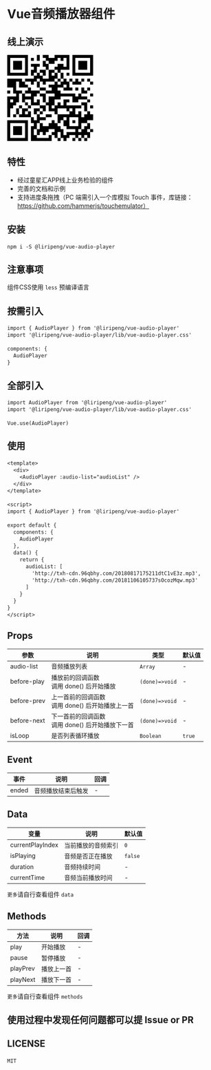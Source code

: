 # Vue音频播放器组件

## 线上演示
![image](https://github.com/1014156094/vue-audio-player/blob/master/public/qrcode.png?raw=true)


## 特性
- 经过童星汇APP线上业务检验的组件
- 完善的文档和示例
- 支持进度条拖拽（PC 端需引入一个库模拟 Touch 事件，库链接：https://github.com/hammerjs/touchemulator）

## 安装
```
npm i -S @liripeng/vue-audio-player
```

## 注意事项
组件CSS使用 `less` 预编译语言

## 按需引入
```
import { AudioPlayer } from '@liripeng/vue-audio-player'
import '@liripeng/vue-audio-player/lib/vue-audio-player.css'

components: {
  AudioPlayer
}
```

## 全部引入
```
import AudioPlayer from '@liripeng/vue-audio-player'
import '@liripeng/vue-audio-player/lib/vue-audio-player.css'

Vue.use(AudioPlayer)
```

## 使用
```
<template>
  <div>
    <AudioPlayer :audio-list="audioList" />
  </div>
</template>

<script>
import { AudioPlayer } from '@liripeng/vue-audio-player'

export default {
  components: {
    AudioPlayer
  },
  data() {
    return {
      audioList: [
        'http://txh-cdn.96qbhy.com/20180817175211dtC1vE3z.mp3',
        'http://txh-cdn.96qbhy.com/20181106105737sOcozMqw.mp3'
      ]
    }
  }
}
</script>
```

## Props
| 参数 | 说明 | 类型 | 默认值 |
| - | - | - | - |
| audio-list | 音频播放列表 | `Array` | - |
| before-play | 播放前的回调函数<br>调用 done() 后开始播放 | `(done)=>void` | - |
| before-prev | 上一首前的回调函数<br>调用 done() 后开始播放上一首 | `(done)=>void` | - |
| before-next | 下一首前的回调函数<br>调用 done() 后开始播放下一首 | `(done)=>void` | - |
| isLoop | 是否列表循环播放 | `Boolean` | `true` |

## Event
| 事件 | 说明 | 回调 |
| - | - | - |
| ended | 音频播放结束后触发 | - |

## Data
| 变量 | 说明 | 默认值 |
| - | - | - |
| currentPlayIndex | 当前播放的音频索引 | `0` |
| isPlaying | 音频是否正在播放 | `false` |
| duration | 音频持续时间 | - |
| currentTime | 音频当前播放时间 | - |

`更多`请自行查看组件 `data`

## Methods
| 方法 | 说明 | 回调 |
| - | - | - |
| play | 开始播放 | - |
| pause | 暂停播放 | - |
| playPrev | 播放上一首 | - |
| playNext | 播放下一首 | - |

`更多`请自行查看组件 `methods`

## 使用过程中发现任何问题都可以提 Issue or PR

## LICENSE
`MIT`
